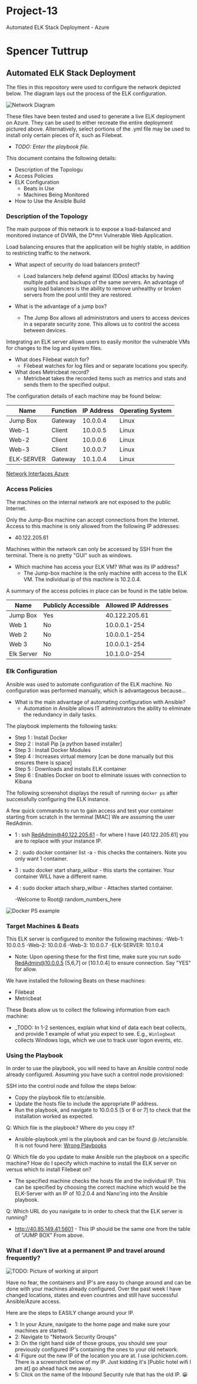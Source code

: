 # Project-13
Automated ELK Stack Deployment - Azure
# Spencer Tuttrup
## Automated ELK Stack Deployment

The files in this repository were used to configure the network depicted below. The diagram lays out the process of the ELK configuration.

![Network Diagram](Diagram/networkdiagram.png)

These files have been tested and used to generate a live ELK deployment on Azure. They can be used to either recreate the entire deployment pictured above. Alternatively, select portions of the .yml file may be used to install only certain pieces of it, such as Filebeat.

  - _TODO: Enter the playbook file._

This document contains the following details:
- Description of the Topologu
- Access Policies
- ELK Configuration
  - Beats in Use
  - Machines Being Monitored
- How to Use the Ansible Build


### Description of the Topology

The main purpose of this network is to expose a load-balanced and monitored instance of DVWA, the D*mn Vulnerable Web Application.

Load balancing ensures that the application will be highly stable, in addition to restricting traffic to the network.

  - What aspect of security do load balancers protect?
      - Load balancers help defend against (DDos) attacks by having multiple paths and backups of the same servers. An advantage of using load balancers is the ability to remove unhealthy or broken servers from the pool until they are restored.

  - What is the advantage of a jump box?
      - The Jump Box allows all administrators and users to access devices in a separate security zone. This allows us to control the access between devices.

Integrating an ELK server allows users to easily monitor the vulnerable VMs for changes to the log and system files.
  - What does Filebeat watch for?
      - Filebeat watches for log files and or separate locations you specify. 
  - What does Metricbeat record?
      - Metricbeat takes the recorded items such as metrics and stats and sends them to the specified output.

The configuration details of each machine may be found below:

| Name        | Function | IP Address | Operating System |
|-------------|----------|------------|------------------|
| Jump Box    | Gateway  | 10.0.0.4   | Linux            |
| Web-1       | Client   | 10.0.0.5   | Linux            |
| Web-2       | Client   | 10.0.0.6   | Linux            |
| Web-3       | Client   | 10.0.0.7   | Linux            |
| ELK-SERVER  | Gateway  | 10.1.0.4   | Linux            |

[Network Interfaces Azure](Images/Network_Interfaces.png)

### Access Policies

The machines on the internal network are not exposed to the public Internet.

Only the Jump-Box machine can accept connections from the Internet. Access to this machine is only allowed from the following IP addresses:
- 40.122.205.61

Machines within the network can only be accessed by SSH from the terminal. There is no pretty "GUI" such as windows.
  - Which machine has access your ELK VM? What was its IP address?
      - The Jump-box machine is the only machine with access to the ELK VM. The individual ip of this machine is 10.2.0.4.

A summary of the access policies in place can be found in the table below.

| Name       | Publicly Accessible | Allowed IP Addresses |
|------------|---------------------|----------------------|
| Jump Box   | Yes                 | 40.122.205.61        |
| Web 1      | No                  | 10.0.0.1-254         |
| Web 2      | No                  | 10.0.0.1-254         |
| Web 3      | No                  | 10.0.0.1-254         |
| Elk Server | No                  | 10.1.0.0-254         |

### Elk Configuration

Ansible was used to automate configuration of the ELK machine. No configuration was performed manually, which is advantageous because...
  - What is the main advantage of automating configuration with Ansible?
      - Automation in Ansible allows IT administrators the ability to eliminate the redundancy in daily tasks. 

The playbook implements the following tasks:
- Step 1 : Install Docker
- Step 2 : Install Pip [a python based installer]
- Step 3 : Install Docker Modules
- Step 4 : Increases virtual memory [can be done manually but this ensures there is space]
- Step 5 : Downloads and installs ELK container
- Step 6 : Enables Docker on boot to eliminate issues with connection to Kibana

The following screenshot displays the result of running `docker ps` after successfully configuring the ELK instance.

A few quick commands to run to gain access and test your container starting from scratch in the terminal [MAC] We are assuming the user RedAdmin.
- 1 : ssh RedAdmin@40.122.205.61 - for where I have [40.122.205.61] you are to replace with your instance IP.
- 2 : sudo docker container list -a - this checks the containers. Note you only want 1 container.
- 3 : sudo docker start sharp_wilbur - this starts the container. Your container WILL have a different name.
- 4 : sudo docker attach sharp_wilbur - Attaches started container.

   -Welcome to Root@ random_numbers_here

![Docker PS example](Images/sudo_docker_ps.png)

### Target Machines & Beats
This ELK server is configured to monitor the following machines:
-Web-1: 10.0.0.5
-Web-2: 10.0.0.6
-Web-3: 10.0.0.7
-ELK-SERVER: 10.1.0.4

   - Note: Upon opening these for the first time, make sure you run sudo RedAdmin@10.0.0.5 [5,6,7] or [10.1.0.4] to ensure connection. Say "YES" for allow.

We have installed the following Beats on these machines:
- Filebeat
- Metricbeat


These Beats allow us to collect the following information from each machine:
- _TODO: In 1-2 sentences, explain what kind of data each beat collects, and provide 1 example of what you expect to see. E.g., `Winlogbeat` collects Windows logs, which we use to track user logon events, etc.

### Using the Playbook
In order to use the playbook, you will need to have an Ansible control node already configured. Assuming you have such a control node provisioned:

SSH into the control node and follow the steps below:
- Copy the playbook file to etc/ansible.
- Update the hosts file to include the appropriate IP address.
- Run the playbook, and navigate to 10.0.0.5 [5 or 6 or 7] to check that the installation worked as expected.

Q: Which file is the playbook? Where do you copy it?
 - Ansible-playbook.yml is the playbook and can be found @ /etc/ansible. It is not found here: [Wrong Playbooks](Linux/wrong_playbooks.mp3)

Q: Which file do you update to make Ansible run the playbook on a specific machine? How do I specify which machine to install the ELK server on versus which to install Filebeat on?
 - The specified machine checks the hosts file and the individual IP. This can be specified by choosing the correct machine which would be the ELK-Server with an IP of 10.2.0.4 and Nano'ing into the Ansible playbook.

Q: Which URL do you navigate to in order to check that the ELK server is running?
 - http://40.85.149.41:5601 - This IP should be the same one from the table of "JUMP BOX" From above.

### What if I don't live at a permanent IP and travel around frequently? 

![TODO: Picture of working at airport](Images/diagram_filename.png)

Have no fear, the containers and IP's are easy to change around and can be done with your machines already configured. Over the past week I have changed locations, states and even countries and still have successful Ansible/Azure access. 

Here are the steps to EASILY change around your IP.
- 1: In your Azure, navigate to the home page and make sure your machines are started.
- 2: Navigate to "Network Security Groups" 
- 3: On the right hand side of those groups, you should see your previously configured IP's containing the ones to your old network.
- 4: Figure out the new IP of the location you are at. I use ipchicken.com. There is a screenshot below of my IP. Just kidding it's [Public hotel wifi I am at] go ahead hack me away.
- 5: Click on the name of the Inbound Security rule that has the old IP. :grinning:


